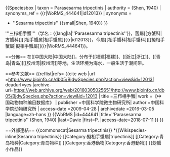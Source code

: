 {{Speciesbox
 | taxon = Parasesarma tripectinis
 | authority = (Shen, 1940)
 | synonyms_ref = {{r|WoRMS_444641|id12013}}
 | synonyms =
* ''Sesarma tripectinis'' {{small|Shen, 1940}}
}}

'''三栉相手蟹'''（学名：{{lang|la|''Parasesarma tripectinis''}}，舊屬[[方蟹科|方蟹科]][[相手蟹属|相手蟹属]]{{r|id12013}}，今屬[[相手蟹科|相手蟹科]][[擬相手蟹屬|擬相手蟹屬]]{{r|WoRMS_444641}}。

==分佈==
在[[中国大陆|中国大陆]]，分布于[[福建|福建]]、[[浙江|浙江]]、[[青岛|青岛]][[胶州湾|胶州湾]]等地，生活环境为海水，一般生活于潮间带。<ref name='id12013'/>

==参考文献==
{{reflist|refs=
<ref name='id12013'>{{cite web
 |url =http://www.bioinfo.cn/db05/BjdwSpecies.php?action=view&id=12013| deadurl=yes
 |archive-url=https://web.archive.org/web/20160305025651/http://www.bioinfo.cn/db05/BjdwSpecies.php?action=view&id=12013
 | title =三栉相手蟹| work =《中国动物物种编目数据库》
 | publisher =中国科学院微生物研究所| author =中国科学院动物研究所
 | access-date =2009-04-28 | archivedate =2016-03-05 |language=zh-hans }}</ref>
<ref name="WoRMS_444641">{{WoRMS |id=444641
 |title=''Parasesarma tripectinis'' (Shen, 1940)
 |last=Davie |first=P.
 |access-date=2018-07-11 }}</ref>
}}

==外部連結==
{{commonscat|Sesarma tripectinis}}
*{{Wikispecies-inline|Sesarma tripectinis}}
[[Category:擬相手蟹屬|tripectinis]]
[[Category:青岛物种|Category:青岛物种]]
[[Category:香港動物|Category:香港動物]]
{{螃蟹小作品}}
